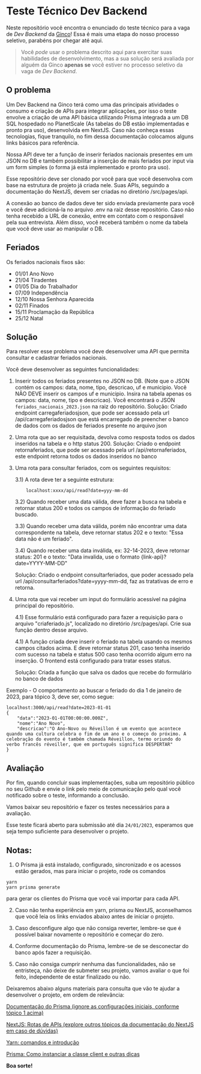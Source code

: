 # Teste Técnico Dev Backend

Neste repositório você encontra o enunciado do teste técnico para a vaga de
_Dev Backend_ da [Ginco](https://gincourbanismo.com.br/aginco/2/ha-20-anos-te-ajudamos-a-concretizar-seus-sonhos)! Essa é mais uma etapa do nosso processo seletivo, parabéns por chegar até aqui.

> Você _pode_ usar o problema descrito aqui para exercitar suas habilidades de
> desenvolvimento, mas a sua solução será avaliada por alguém da Ginco
> **apenas se** você estiver no processo seletivo da vaga de _Dev
> Backend_.

## O problema

Um Dev Backend na Ginco terá como uma das principais atividades o consumo e criação de APIs para integrar aplicações, por isso o teste envolve a criação de uma API básica utilizando Prisma integrada a um DB SQL hospedado no PlanetScale (As tabelas do DB estão implementadas e pronto pra uso), desenvolvida em NextJS. Caso não conheça essas tecnologias, fique tranquilo, no fim dessa documentação colocamos alguns links básicos para referência.

Nossa API deve ter a função de inserir feriados nacionais presentes em um JSON no DB e também possibilitar a inserção de mais feriados por input via um form simples (o forma já está implementado e pronto pra uso).

Esse repositório deve ser clonado por você para que você desenvolva com base na estrutura de projeto já criada nele. Suas APIs, seguindo a documentação do NextJS, devem ser criadas no diretório /src/pages/api.

A conexão ao banco de dados deve ter sido enviada previamente para você e você deve adicioná-la no arquivo .env na raiz desse repositório. Caso não tenha recebido a URL de conexão, entre em contato com o responsável pela sua entrevista.
Além disso, você receberá também o nome da tabela que você deve usar ao manipular o DB.

## Feriados

Os feriados nacionais fixos são:

- 01/01 Ano Novo
- 21/04 Tiradentes
- 01/05 Dia do Trabalhador
- 07/09 Independência
- 12/10 Nossa Senhora Aparecida
- 02/11 Finados
- 15/11 Proclamação da República
- 25/12 Natal

## Solução

Para resolver esse problema você deve desenvolver uma API que permita consultar
e cadastrar feriados nacionais.

Você deve desenvolver as seguintes funcionalidades:

1. Inserir todos os feriados presentes no JSON no DB. (Note que o JSON contém os campos: data, nome, tipo, descricao, uf e municipio. Você NÂO DEVE inserir os campos uf e municipio. Insira na tabela apenas os campos: data, nome, tipo e descricao). Você encontrará o JSON `feriados_nacionais_2023.json` na raiz do repositório.
   Solução: Criado endpoint carregaferiadosjson, que pode ser acessado pela url /api/carregaferiadosjson que está encarregado de preencher o banco de dados      com os dados de feriados presente no arquivo json
2. Uma rota que ao ser requisitada, devolva como resposta todos os dados inseridos na tabela e o http status 200.
   Solução: Criado o endpoint retornaferiados, que pode ser acessado pela url /api/retornaferiados, este endpoint retorna todos os dados inseridos no banco

3. Uma rota para consultar feriados, com os seguintes requisitos:

   3.1) A rota deve ter a seguinte estrutura:

   ```
       localhost:xxxx/api/read?date=yyy-mm-dd
   ```

   3.2) Quando receber uma data válida, deve fazer a busca na tabela e retornar status 200 e todos os campos de informação do feriado buscado.

   3.3) Quando receber uma data válida, porém não encontrar uma data correspondente na tabela, deve retornar status 202 e o texto: "Essa data não é um feriado".

   3.4) Quando receber uma data inválida, ex: 32-14-2023, deve retornar status: 201 e o texto: "Data invalida, use o formato {link-api}?date=YYYY-MM-DD"
   
   Solução: Criado o endpoint consultarferiados, que poder acessado pela url /api/consultarferiados?date=yyyy-mm-dd, faz as tratativas de erro e retorna.

4. Uma rota que vai receber um input do formulário acessível na página principal do repositório.

   4.1) Esse formulário está configurado para fazer a requisição para o arquivo "criaferiado.js", localizado no diretório /src/pages/api. Crie sua função dentro desse arquivo.

   4.1) A função criada deve inserir o feriado na tabela usando os mesmos campos citados acima. E deve retornar status 201, caso tenha inserido com sucesso na tabela e status 500 caso tenha ocorrido algum erro na inserção. O frontend está configurado para tratar esses status.

   Solução: Criada a função que salva os dados que recebe do formulário no banco de dados

Exemplo - O comportamento ao buscar o feriado do dia 1 de janeiro de 2023, para tópico 3, deve ser, como segue:

```
localhost:3000/api/read?date=2023-01-01
{
    "data":"2023-01-01T00:00:00.000Z",
    "nome":"Ano Novo",
    "descricao":"O Ano-Novo ou Réveillon é um evento que acontece quando uma cultura celebra o fim de um ano e o começo do próximo. A celebração do evento é também chamada Réveillon, termo oriundo do verbo francês réveiller, que em português significa DESPERTAR"
}
```

## Avaliação


Por fim, quando concluir suas implementações, suba um repositório público no seu Github e envie o link pelo meio de comunicação pelo qual você notificado sobre o teste, informando a conclusão. 

Vamos baixar seu repositório e fazer os testes necessários para a avaliação.

Esse teste ficará aberto para submissão até dia `24/01/2023`, esperamos que seja tempo suficiente para desenvolver o projeto.

## Notas:
1) O Prisma já está instalado, configurado, sincronizado e os acessos estão gerados, mas para iniciar o projeto, rode os comandos
```
yarn
yarn prisma generate
```
para gerar os clientes do Prisma que você vai importar para cada API. 


2) Caso não tenha experiência em yarn, prisma ou NextJS, aconselhamos que você leia os links enviados abaixo antes de iniciar o projeto. 

3) Caso desconfigure algo que não consiga reverter, lembre-se que é possível baixar novamente o repositório e começar do zero. 

4) Conforme documentação do Prisma, lembre-se de se desconectar do banco após fazer a requisição.

5) Caso não consiga cumprir nenhuma das funcionalidades, não se entristeça, não deixe de submeter seu projeto, vamos avaliar o que foi feito, independente de estar finalizado ou não. 

Deixaremos abaixo alguns materiais para consulta que vão te ajudar a desenvolver o projeto, em ordem de relevância:

[Documentação do Prisma (ignore as configurações iniciais, conforme tópico 1 acima)](https://www.prisma.io/docs/getting-started/quickstart)

[NextJS: Rotas de APIs (explore outros tópicos da documentação do NextJS em caso de dúvidas)](https://nextjs.org/learn/basics/api-routes/creating-api-routes)

[Yarn: comandos e introdução](https://blog.betrybe.com/desenvolvimento-web/yarn/)

[Prisma: Como instanciar a classe client e outras dicas](https://prensa.li/prensa/como-criar-um-sistema-crud-com-o-prisma/)

**Boa sorte!**

